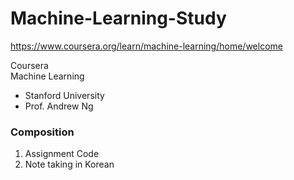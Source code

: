# Machine-Learning-Study
  
https://www.coursera.org/learn/machine-learning/home/welcome  
  
Coursera  
Machine Learning
-  Stanford University
-  Prof. Andrew Ng

### Composition
1. Assignment Code
2. Note taking in Korean
